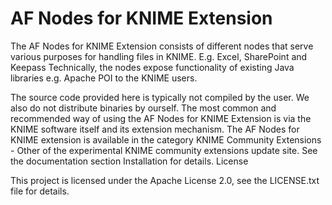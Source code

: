 # AF Nodes for KNIME Extension
The AF Nodes for KNIME Extension consists of different nodes that serve various purposes for handling files in KNIME.
E.g. Excel, SharePoint and Keepass
Technically, the nodes expose functionality of existing Java libraries e.g. Apache POI to the KNIME users.

The source code provided here is typically not compiled by the user. 
We also do not distribute binaries by ourself. 
The most common and recommended way of using the AF Nodes for KNIME Extension is via the KNIME software itself and its extension mechanism. 
The AF Nodes for KNIME extension is available in the category KNIME Community Extensions - Other of the experimental KNIME community extensions update site. See the documentation section Installation for details.
License

This project is licensed under the Apache License 2.0, see the LICENSE.txt file for details.
